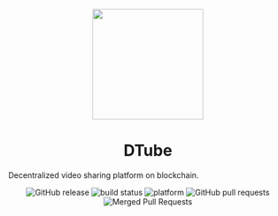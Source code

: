<p align="center">
  <img align="center" src="https://github.com/AkhileshThite/DTube/blob/main/public/readme.png" width="200" height="200"></img>
</p>

<h1 align="center">DTube</h1>

<p aign="center">Decentralized video sharing platform on blockchain.</p>

<div align="center">
  <img src="https://img.shields.io/github/v/release/AkhileshThite/DTube" alt="GitHub release" />
  <img src="https://img.shields.io/circleci/project/github/badges/AkhileshThite/DTube/master" alt="build status">
  
  <img src="https://img.shields.io/badge/Platform-Ethereum&color=green" alt="platform">
  
  <img src="https://img.shields.io/github/issues-pr/AkhileshThite/DTube" alt="GitHub pull requests" />
  <img src="https://img.shields.io/github/issues-search/AkhileshThite/DTube?label=merged%20PRs&query=is%3Apr+is%3Aclosed+is%3Amerged&color=purple" alt="Merged Pull Requests" />
</div>
